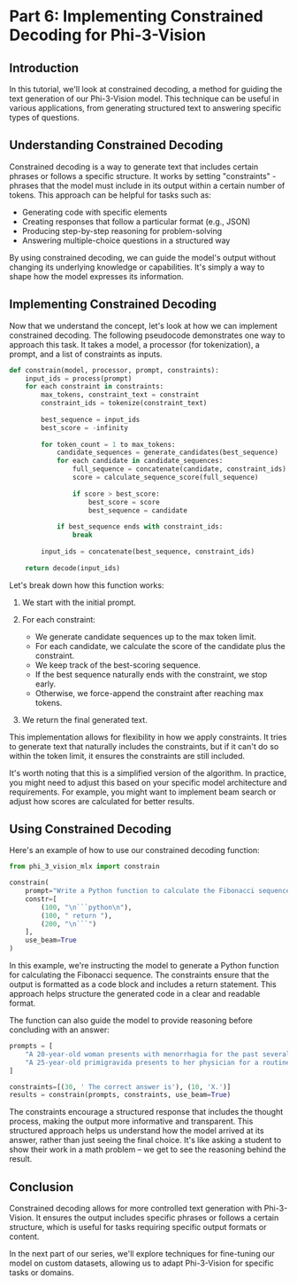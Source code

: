 # Part 6: Implementing Constrained Decoding for Phi-3-Vision

## Introduction

In this tutorial, we'll look at constrained decoding, a method for guiding the text generation of our Phi-3-Vision model. This technique can be useful in various applications, from generating structured text to answering specific types of questions.

## Understanding Constrained Decoding

Constrained decoding is a way to generate text that includes certain phrases or follows a specific structure. It works by setting "constraints" - phrases that the model must include in its output within a certain number of tokens. This approach can be helpful for tasks such as:

- Generating code with specific elements
- Creating responses that follow a particular format (e.g., JSON)
- Producing step-by-step reasoning for problem-solving
- Answering multiple-choice questions in a structured way

By using constrained decoding, we can guide the model's output without changing its underlying knowledge or capabilities. It's simply a way to shape how the model expresses its information.

## Implementing Constrained Decoding

Now that we understand the concept, let's look at how we can implement constrained decoding. The following pseudocode demonstrates one way to approach this task. It takes a model, a processor (for tokenization), a prompt, and a list of constraints as inputs.

```python
def constrain(model, processor, prompt, constraints):
    input_ids = process(prompt)
    for each constraint in constraints:
        max_tokens, constraint_text = constraint
        constraint_ids = tokenize(constraint_text)
        
        best_sequence = input_ids
        best_score = -infinity
        
        for token_count = 1 to max_tokens:
            candidate_sequences = generate_candidates(best_sequence)
            for each candidate in candidate_sequences:
                full_sequence = concatenate(candidate, constraint_ids)
                score = calculate_sequence_score(full_sequence)
                
                if score > best_score:
                    best_score = score
                    best_sequence = candidate
            
            if best_sequence ends with constraint_ids:
                break
        
        input_ids = concatenate(best_sequence, constraint_ids)
    
    return decode(input_ids)
```

Let's break down how this function works:

1. We start with the initial prompt.
2. For each constraint:

   - We generate candidate sequences up to the max token limit.
   - For each candidate, we calculate the score of the candidate plus the constraint.
   - We keep track of the best-scoring sequence.
   - If the best sequence naturally ends with the constraint, we stop early.
   - Otherwise, we force-append the constraint after reaching max tokens.
   
3. We return the final generated text.

This implementation allows for flexibility in how we apply constraints. It tries to generate text that naturally includes the constraints, but if it can't do so within the token limit, it ensures the constraints are still included.

It's worth noting that this is a simplified version of the algorithm. In practice, you might need to adjust this based on your specific model architecture and requirements. For example, you might want to implement beam search or adjust how scores are calculated for better results.

## Using Constrained Decoding

Here's an example of how to use our constrained decoding function:

```python
from phi_3_vision_mlx import constrain

constrain(
    prompt="Write a Python function to calculate the Fibonacci sequence up to a given number n.", 
    constr=[
        (100, "\n```python\n"), 
        (100, " return "), 
        (200, "\n```")
    ], 
    use_beam=True
)
```

In this example, we're instructing the model to generate a Python function for calculating the Fibonacci sequence. The constraints ensure that the output is formatted as a code block and includes a return statement. This approach helps structure the generated code in a clear and readable format.

The function can also guide the model to provide reasoning before concluding with an answer:

```python
prompts = [
    "A 20-year-old woman presents with menorrhagia for the past several years. She says that her menses “have always been heavy”, and she has experienced easy bruising for as long as she can remember. Family history is significant for her mother, who had similar problems with bruising easily. The patient's vital signs include: heart rate 98/min, respiratory rate 14/min, temperature 36.1°C (96.9°F), and blood pressure 110/87 mm Hg. Physical examination is unremarkable. Laboratory tests show the following: platelet count 200,000/mm3, PT 12 seconds, and PTT 43 seconds. Which of the following is the most likely cause of this patient’s symptoms? A: Factor V Leiden B: Hemophilia A C: Lupus anticoagulant D: Protein C deficiency E: Von Willebrand disease",
    "A 25-year-old primigravida presents to her physician for a routine prenatal visit. She is at 34 weeks gestation, as confirmed by an ultrasound examination. She has no complaints, but notes that the new shoes she bought 2 weeks ago do not fit anymore. The course of her pregnancy has been uneventful and she has been compliant with the recommended prenatal care. Her medical history is unremarkable. She has a 15-pound weight gain since the last visit 3 weeks ago. Her vital signs are as follows: blood pressure, 148/90 mm Hg; heart rate, 88/min; respiratory rate, 16/min; and temperature, 36.6℃ (97.9℉). The blood pressure on repeat assessment 4 hours later is 151/90 mm Hg. The fetal heart rate is 151/min. The physical examination is significant for 2+ pitting edema of the lower extremity. Which of the following tests o should confirm the probable condition of this patient? A: Bilirubin assessment B: Coagulation studies C: Hematocrit assessment D: Leukocyte count with differential E: 24-hour urine protein"
]

constraints=[(30, ' The correct answer is'), (10, 'X.')]
results = constrain(prompts, constraints, use_beam=True)
```

The constraints encourage a structured response that includes the thought process, making the output more informative and transparent. This structured approach helps us understand how the model arrived at its answer, rather than just seeing the final choice. It's like asking a student to show their work in a math problem – we get to see the reasoning behind the result.

## Conclusion

Constrained decoding allows for more controlled text generation with Phi-3-Vision. It ensures the output includes specific phrases or follows a certain structure, which is useful for tasks requiring specific output formats or content.

In the next part of our series, we'll explore techniques for fine-tuning our model on custom datasets, allowing us to adapt Phi-3-Vision for specific tasks or domains.